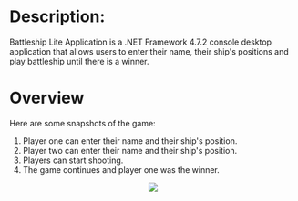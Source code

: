 # Description:
Battleship Lite Application is a .NET Framework 4.7.2 console desktop application that allows users to enter their name, their ship's positions and play battleship until there is a winner. 

# Overview
Here are some snapshots of the game:

1. Player one can enter their name and their ship's position.
2. Player two can enter their name and their ship's position.
4. Players can start shooting.
6. The game continues and player one was the winner.

<p align="center">
  <img src="https://github.com/Franco-Diaz-Licham/BattleshipLiteApp/assets/138960498/43ecb1f4-1971-4691-94fe-ac7354c7307d" />
</p>

